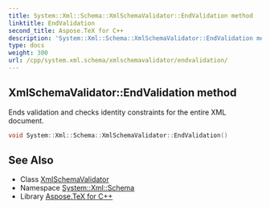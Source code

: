 ```yaml
---
title: System::Xml::Schema::XmlSchemaValidator::EndValidation method
linktitle: EndValidation
second_title: Aspose.TeX for C++
description: 'System::Xml::Schema::XmlSchemaValidator::EndValidation method. Ends validation and checks identity constraints for the entire XML document in C++.'
type: docs
weight: 300
url: /cpp/system.xml.schema/xmlschemavalidator/endvalidation/
---
```

## XmlSchemaValidator::EndValidation method


Ends validation and checks identity constraints for the entire XML document.

```cpp
void System::Xml::Schema::XmlSchemaValidator::EndValidation()
```


## See Also

* Class [XmlSchemaValidator](../)
* Namespace [System::Xml::Schema](../../)
* Library [Aspose.TeX for C++](../../../)
